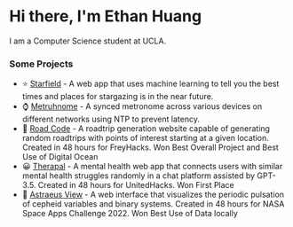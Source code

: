 # Hi there,  I'm Ethan Huang
I am a Computer Science student at UCLA.

### Some Projects
- ⭐ [Starfield](https://github.com/kYpranite/StarField) - A web app that uses machine learning to tell you the best times and places for stargazing is in the near future.
- ⌚ [Metruhnome](https://github.com/dsfhdshdjtsb/synced-metronome) - A synced metronome across various devices on different networks using NTP to prevent latency.
- 🚗 [Road Code](https://github.com/dsfhdshdjtsb/roadcode) - A roadtrip generation website capable of generating random roadtrips with points of interest starting at a given location. Created in 48 hours for FreyHacks. Won Best Overall Project and Best Use of Digital Ocean
- 😀 [Therapal](https://github.com/kYpranite/Therapal) - A mental health web app that connects users with similar mental health struggles randomly in a chat platform assisted by GPT-3.5. Created in 48 hours for UnitedHacks. Won First Place
- 🌟 [Astraeus View](https://github.com/kYpranite/astraeus-view) - A web interface that visualizes the periodic pulsation of cepheid variables and binary systems. Created in 48 hours for NASA Space Apps Challenge 2022. Won Best Use of Data locally
<!--
**kYpranite/kYpranite** is a ✨ _special_ ✨ repository because its `README.md` (this file) appears on your GitHub profile.

Here are some ideas to get you started:

- 🔭 I’m currently working on ...
- 🌱 I’m currently learning ...
- 👯 I’m looking to collaborate on ...
- 🤔 I’m looking for help with ...
- 💬 Ask me about ...
- 📫 How to reach me: ...
- 😄 Pronouns: ...
- ⚡ Fun fact: ...
-->
